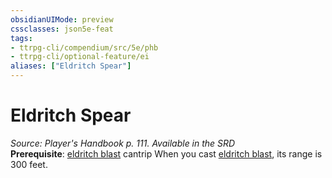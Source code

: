 ```yaml
---
obsidianUIMode: preview
cssclasses: json5e-feat
tags:
- ttrpg-cli/compendium/src/5e/phb
- ttrpg-cli/optional-feature/ei
aliases: ["Eldritch Spear"]
---
```

# Eldritch Spear
*Source: Player's Handbook p. 111. Available in the <span title='Systems Reference Document (5.1)'>SRD</span>*  
**Prerequisite**: [eldritch blast](3-Mechanics/CLI/spells/eldritch-blast.md) cantrip
When you cast [eldritch blast](3-Mechanics/CLI/spells/eldritch-blast.md), its range is 300 feet.